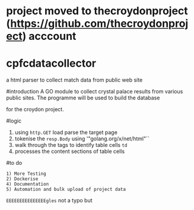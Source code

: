 

# project moved to thecroydonproject (https://github.com/thecroydonproject) acccount


# cpfcdatacollector
a html parser to collect match data from public web site

 
 
#introduction
A GO module to collect crystal palace results from various public sites. The programme will be used to build the database

for the croydon project.   

#logic  

 1) using ``http.GET`` load parse the target page     
 2) tokenise the ``resp.Body`` using '"golang.org/x/net/html"``     
 3) walk through the tags to identify table cells ``td``  
 4) processes the content sections of table cells  
 
 
 
#to do

	1) More Testing
	2) Dockerise
	4) Documentation 
	5) Automation and bulk upload of project data


 ```EEEEEEEEEEEEEEEgles```  not a typo but
